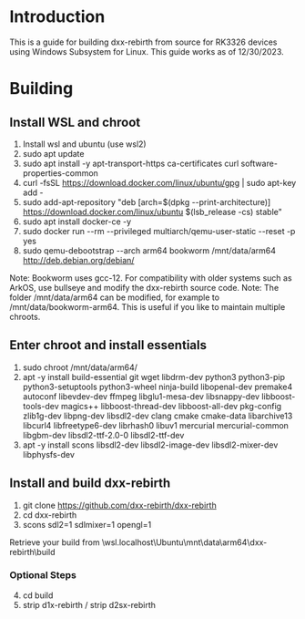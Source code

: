 # Introduction
This is a guide for building dxx-rebirth from source for RK3326 devices using Windows Subsystem for Linux. This guide works as of 12/30/2023.

# Building

## Install WSL and chroot
1. 	Install wsl and ubuntu (use wsl2)
2. 	sudo apt update
3.	sudo apt install -y apt-transport-https ca-certificates curl software-properties-common
4.	curl -fsSL https://download.docker.com/linux/ubuntu/gpg | sudo apt-key add -
5.	sudo add-apt-repository "deb [arch=$(dpkg --print-architecture)] https://download.docker.com/linux/ubuntu $(lsb_release -cs) stable"
6.	sudo apt install docker-ce -y
7.	sudo docker run --rm --privileged multiarch/qemu-user-static --reset -p yes
8.	sudo qemu-debootstrap --arch arm64 bookworm /mnt/data/arm64 http://deb.debian.org/debian/

Note: Bookworm uses gcc-12. For compatibility with older systems such as ArkOS, use bullseye and modify the dxx-rebirth source code.
Note: The folder /mnt/data/arm64 can be modified, for example to /mnt/data/bookworm-arm64. This is useful if you like to maintain multiple chroots.

## Enter chroot and install essentials
1. 	sudo chroot /mnt/data/arm64/
2. 	apt -y install build-essential git wget libdrm-dev python3 python3-pip python3-setuptools python3-wheel ninja-build libopenal-dev premake4 autoconf libevdev-dev ffmpeg libglu1-mesa-dev libsnappy-dev libboost-tools-dev magics++ libboost-thread-dev libboost-all-dev pkg-config zlib1g-dev libpng-dev libsdl2-dev clang cmake cmake-data libarchive13 libcurl4 libfreetype6-dev librhash0 libuv1 mercurial mercurial-common libgbm-dev libsdl2-ttf-2.0-0 libsdl2-ttf-dev
3. 	apt -y install scons libsdl2-dev libsdl2-image-dev libsdl2-mixer-dev libphysfs-dev

## Install and build dxx-rebirth
1. 	git clone https://github.com/dxx-rebirth/dxx-rebirth
2. 	cd dxx-rebirth
3. 	scons sdl2=1 sdlmixer=1 opengl=1

Retrieve your build from \\wsl.localhost\Ubuntu\mnt\data\arm64\dxx-rebirth\build

### Optional Steps
4. 	cd build
5. 	strip d1x-rebirth / strip d2sx-rebirth
